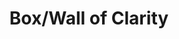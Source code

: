---
pid: LS190
title: Box/Wall of Clarity
location_transcription: A park/square where a lot of people are
zipcode: '19010'
outside_phl: 'Bryn Mawr PA '
neighborhood: Brwn Mawr
age: '18'
age_range: 13-19
instagram: 
image_file_name: LS_190.jpg
proposal_transcription: It would be really cool to have a blank structure/ box where
  people could add their own notes- sayings and phrases. In that way the monument
  is the product of the community's voice.
topic: Inclusivity,Unity
topic_summary: 0, 0
type: Interactive,Space
keywords_other: Interactive
credit: Grace Sue
image_labels: |-
  Wall
  or a box/glass box
twitter: 
facebook: 
permalink: "/monuments/ls190/"
layout: item-page
---